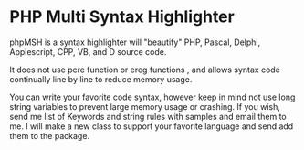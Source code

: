 PHP Multi Syntax Highlighter
============================

phpMSH is a syntax highlighter will "beautify" PHP, Pascal, Delphi,
Applescript, CPP, VB, and D source code.

It does not use pcre function or ereg functions , and allows  syntax code continually
line by line to reduce memory usage.

You can write your favorite code syntax, however keep in mind not use long
string variables to prevent large memory usage or crashing.  If you wish,
send me list of Keywords and string rules with samples and email them to me.
I will make a new class to support your favorite language and send add them
to the package.

